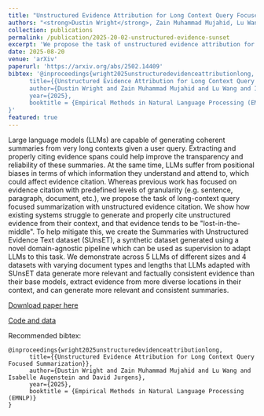 ```yaml
---
title: "Unstructured Evidence Attribution for Long Context Query Focused Summarization"
authors: "<strong>Dustin Wright</strong>, Zain Muhammad Mujahid, Lu Wang, Isabelle Augenstein, David Jurgens"
collection: publications
permalink: /publication/2025-20-02-unstructured-evidence-sunset
excerpt: 'We propose the task of unstructured evidence attribution for long context query focused summarization and generate a synthetic dataset (SUnsET) to improve model performance on it.'
date: 2025-08-20
venue: 'arXiv'
paperurl: 'https://arxiv.org/abs/2502.14409'
bibtex: '@inproceedings{wright2025unstructuredevidenceattributionlong,
      title={{Unstructured Evidence Attribution for Long Context Query Focused Summarization}},
      author={Dustin Wright and Zain Muhammad Mujahid and Lu Wang and Isabelle Augenstein and David Jurgens},
      year={2025},
      booktitle = {Empirical Methods in Natural Language Processing (EMNLP)}
}'
featured: true
---
```

Large language models (LLMs) are capable of generating coherent summaries from very long contexts given a user query. Extracting and properly citing evidence spans could help improve the transparency and reliability of these summaries. At the same time, LLMs suffer from positional biases in terms of which information they understand and attend to, which could affect evidence citation. Whereas previous work has focused on evidence citation with predefined levels of granularity (e.g. sentence, paragraph, document, etc.), we propose the task of long-context query focused summarization with unstructured evidence citation. We show how existing systems struggle to generate and properly cite unstructured evidence from their context, and that evidence tends to be "lost-in-the-middle". To help mitigate this, we create the Summaries with Unstructured Evidence Text dataset (SUnsET), a synthetic dataset generated using a novel domain-agnostic pipeline which can be used as supervision to adapt LLMs to this task. We demonstrate across 5 LLMs of different sizes and 4 datasets with varying document types and lengths that LLMs adapted with SUnsET data generate more relevant and factually consistent evidence than their base models, extract evidence from more diverse locations in their context, and can generate more relevant and consistent summaries.

[Download paper here](https://arxiv.org/abs/2502.14409)

[Code and data](https://github.com/dwright37/unstructured-evidence-sunset)


Recommended bibtex: 

```
@inproceedings{wright2025unstructuredevidenceattributionlong,
      title={{Unstructured Evidence Attribution for Long Context Query Focused Summarization}},
      author={Dustin Wright and Zain Muhammad Mujahid and Lu Wang and Isabelle Augenstein and David Jurgens},
      year={2025},
      booktitle = {Empirical Methods in Natural Language Processing (EMNLP)}
}
```
